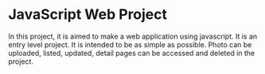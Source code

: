 # JavaScript Web Project

In this project, it is aimed to make a web application using javascript. It is an entry level project. It is intended to be as simple as possible.
Photo can be uploaded, listed, updated, detail pages can be accessed and deleted in the project.
